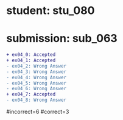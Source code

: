 # student: stu_080
# submission: sub_063

```diff
+ ex04_0: Accepted
+ ex04_1: Accepted
- ex04_2: Wrong Answer
- ex04_3: Wrong Answer
- ex04_4: Wrong Answer
- ex04_5: Wrong Answer
- ex04_6: Wrong Answer
+ ex04_7: Accepted
- ex04_8: Wrong Answer
```
#incorrect=6
#correct=3
